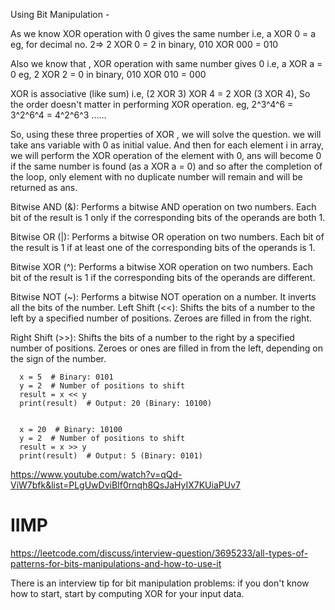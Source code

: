 Using Bit Manipulation -

As we know XOR operation with 0 gives the same number
i.e, a XOR 0 = a
eg, for decimal no. 2=> 2 XOR 0 = 2
in binary, 010 XOR 000 = 010

Also we know that , XOR operation with same number gives 0
i.e, a XOR a = 0
eg, 2 XOR 2 = 0
in binary, 010 XOR 010 = 000

XOR is associative (like sum)
i.e, (2 XOR 3) XOR 4 = 2 XOR (3 XOR 4), So the order doesn't matter in performing XOR operation.
eg, 2^3^4^6 = 3^2^6^4 = 4^2^6^3 ......

So, using these three properties of XOR , we will solve the question. we will take ans variable with 0 as initial value. And then for each element i in array, we will perform the XOR operation of the element with 0, ans will become 0 if the same number is found (as a XOR a = 0) and so after the completion of the loop, only element with no duplicate number will remain and will be returned as ans.

Bitwise AND (&): Performs a bitwise AND operation on two numbers. Each bit of the result is 1 only if the corresponding bits of the operands are both 1.


Bitwise OR (|): Performs a bitwise OR operation on two numbers. Each bit of the result is 1 if at least one of the corresponding bits of the operands is 1.


Bitwise XOR (^): Performs a bitwise XOR operation on two numbers. Each bit of the result is 1 if the corresponding bits of the operands are different.


Bitwise NOT (~): Performs a bitwise NOT operation on a number. It inverts all the bits of the number.
Left Shift (<<): Shifts the bits of a number to the left by a specified number of positions. Zeroes are filled in from the right.


Right Shift (>>): Shifts the bits of a number to the right by a specified number of positions. Zeroes or ones are filled in from the left, depending on the sign of the number.

```
  x = 5  # Binary: 0101
  y = 2  # Number of positions to shift
  result = x << y
  print(result)  # Output: 20 (Binary: 10100)
  
  
  x = 20  # Binary: 10100
  y = 2  # Number of positions to shift
  result = x >> y
  print(result)  # Output: 5 (Binary: 0101)

```

https://www.youtube.com/watch?v=qQd-ViW7bfk&list=PLgUwDviBIf0rnqh8QsJaHyIX7KUiaPUv7

# IIMP
https://leetcode.com/discuss/interview-question/3695233/all-types-of-patterns-for-bits-manipulations-and-how-to-use-it

There is an interview tip for bit manipulation problems: if you don't know how to start, start by computing XOR for your input data.

